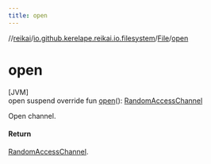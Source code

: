 ```yaml
---
title: open
---
```

//[reikai](../../../index.html)/[io.github.kerelape.reikai.io.filesystem](../index.html)/[File](index.html)/[open](open.html)



# open



[JVM]\
open suspend override fun [open](open.html)(): [RandomAccessChannel](../../io.github.kerelape.reikai.io/-random-access-channel/index.html)



Open channel.



#### Return



[RandomAccessChannel](../../io.github.kerelape.reikai.io/-random-access-channel/index.html).




